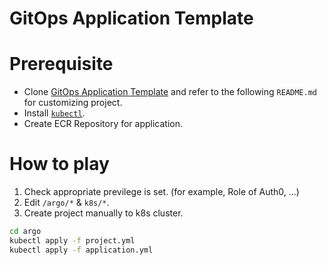 # GitOps Application Template

# Prerequisite
- Clone [GitOps Application Template](https://github.com/indentcorp/gitops-app-template) and refer to the following `README.md` for customizing project.
- Install [`kubectl`](https://kubernetes.io/docs/tasks/tools/).
- Create ECR Repository for application.

# How to play
1. Check appropriate previlege is set. (for example, Role of Auth0, ...)
1. Edit `/argo/*` & `k8s/*`.
1. Create project manually to k8s cluster.
```bash
cd argo
kubectl apply -f project.yml
kubectl apply -f application.yml
```
